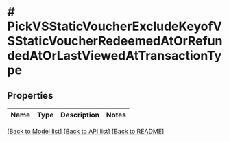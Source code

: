 # # PickVSStaticVoucherExcludeKeyofVSStaticVoucherRedeemedAtOrRefundedAtOrLastViewedAtTransactionType

## Properties

Name | Type | Description | Notes
------------ | ------------- | ------------- | -------------

[[Back to Model list]](../../README.md#models) [[Back to API list]](../../README.md#endpoints) [[Back to README]](../../README.md)

